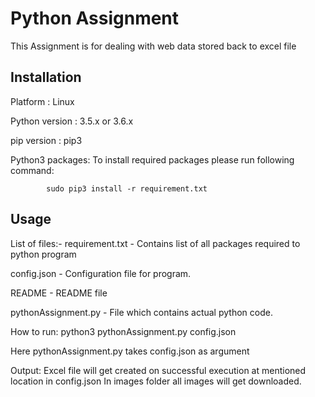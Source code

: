 # Python Assignment
This Assignment is for dealing with web data stored back to excel file

## Installation
Platform : Linux


Python version : 3.5.x or 3.6.x

pip version : pip3


Python3 packages: To install required packages please run following command:


            sudo pip3 install -r requirement.txt

## Usage

List of files:-
 requirement.txt - Contains list of all packages required to python program


 config.json - Configuration file for program.


 README - README file


 pythonAssignment.py - File which contains actual python code.


 How to run:
 python3 pythonAssignment.py config.json

 Here pythonAssignment.py takes config.json as argument

 Output:
     Excel file will get created on successful execution at mentioned location
       in config.json
     In images folder all images will get downloaded.
  
